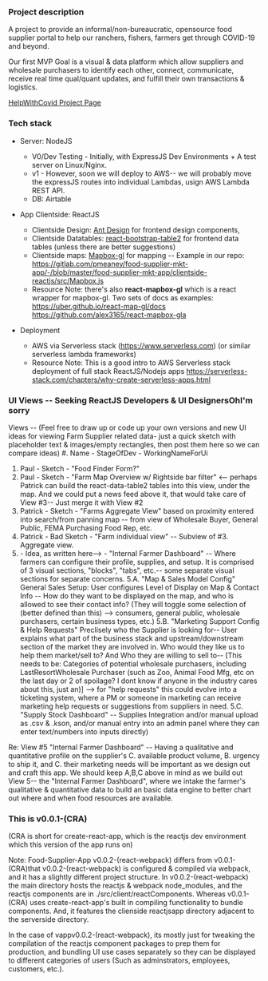 

### Project description

A project to provide an informal/non-bureaucratic, opensource food supplier portal to help our ranchers, fishers, farmers get through COVID-19 and beyond.

Our first MVP Goal is a visual & data platform which allow suppliers and wholesale purchasers to identify each other, connect, communicate, receive real time qual/quant updates, and fulfill their own transactions & logistics.

[HelpWithCovid Project Page](https://helpwithcovid.com/projects/43)

### Tech stack
- Server: NodeJS  
  - V0/Dev Testing - Initially, with ExpressJS Dev Environments + A test server on Linux/Nginx.  
  - v1 - However, soon we will deploy to AWS-- we will probably move the expressJS routes into individual Lambdas, usign AWS Lambda REST API.
  - DB: Airtable
  
- App Clientside: ReactJS
  - Clientside Design: [Ant Design](https://ant.design/components/grid/) for frontend design components, 
  - Clientside Datatables: [react-bootstrap-table2](https://react-bootstrap-table.github.io/react-bootstrap-table2/storybook/index.html) for frontend data tables (unless there are better suggestions)
  - Clientside maps: [Mapbox-gl](https://docs.mapbox.com/mapbox-gl-js/example/popup-on-click/) for mapping -- Example in our repo:  https://gitlab.com/pmeaney/food-supplier-mkt-app/-/blob/master/food-supplier-mkt-app/clientside-reactjs/src/Mapbox.js
  - Resource Note: there's also **react-mapbox-gl** which is a react wrapper for mapbox-gl.  Two sets of docs as examples: https://uber.github.io/react-map-gl/docs https://github.com/alex3165/react-mapbox-gla

- Deployment
  - AWS via Serverless stack (https://www.serverless.com) (or similar serverless lambda frameworks)
  - Resource Note: This is a good intro to AWS Serverless stack deployment of full stack ReactJS/Nodejs apps https://serverless-stack.com/chapters/why-create-serverless-apps.html


### UI Views -- Seeking ReactJS Developers & UI DesignersOhI'm sorry
Views -- (Feel free to draw up or code up your own versions and new UI ideas for viewing Farm Supplier related data- just a quick sketch with placeholder text & images/empty rectangles, then post them here so we can compare ideas)
#. Name - StageOfDev - WorkingNameForUi 
1. Paul - Sketch - "Food Finder Form?"
2. Paul - Sketch - "Farm Map Overview w/ Rightside bar filter" <-- perhaps Patrick can build the react-data-table2 tables into this view, under the map.  And we could put a news feed above it, that would take care of View #3-- Just merge it with View #2
3. Patrick - Sketch - "Farms Aggregate View" based on proximity entered into search/from panning map -- from view of Wholesale Buyer, General Public, FEMA Purchasing Food Rep, etc.
4. Patrick - Bad Sketch - "Farm individual view" --  Subview of #3. Aggregate view.
5. <No one currently> -  Idea, as written here--> - "Internal Farmer Dashboard" -- Where farmers can configure their profile, supplies, and setup. It is comprised of 3 visual sections, "blocks", "tabs", etc.-- some separate visual sections for separate concerns.
   5.A. "Map & Sales Model Config" General Sales Setup: User configures Level of Display on Map & Contact Info -- How do they want to be displayed on the map, and who is allowed to see their contact info? (They will toggle some selection of (better defined than this) --> consumers, general public, wholesale purchasers, certain business types, etc.) 
   5.B. "Marketing Support Config & Help Requests" Preclisely who the Supplier is looking for-- User explains what part of the business stack and upstream/downstream section of the market they are involved in.   Who would they like us to help them market/sell to? And Who they are willing to sell to-- [This needs to be: Categories of potential wholesale purchasers, including LastResortWholesale Purchaser (such as Zoo, Animal Food Mfg, etc on the last day or 2 of spoilage? I dont know if anyone in the industry cares about this, just an)]  --> for "help requests" this could evolve into  a ticketing system, where a PM or someone in marketing can receive marketing help requests or suggestions from suppliers in need.
   5.C. "Supply Stock Dashboard" -- Supplies Integration and/or manual upload as .csv & .kson, and/or manual entry into an admin panel where they can enter text/numbers into inputs directly)

Re: View #5 "Internal Farmer Dashboard" -- Having a qualitative and quantitative profile on the supplier's C. available product volume, B. urgency to ship it, and C. their marketing needs will be important as we design out and craft this app.  We should keep A,B,C above in mind as we build out View 5-- the "Internal Farmer Dashboard", where we intake the farmer's qualitative & quantitative data to build an basic data engine to better chart out where and when food resources are available.

### This is v0.0.1-(CRA)
(CRA is short for create-react-app, which is the reactjs dev environment which this version of the app runs on)

Note: Food-Supplier-App v0.0.2-(react-webpack) differs from v0.0.1-(CRA)that v0.0.2-(react-webpack) is configured & compiled via webpack, and it has a slightly different project structure.  In v0.0.2-(react-webpack) the main directory hosts the reactjs & webpack node_modules, and the reactjs components are in ./src/client/reactComponents.  Whereas v0.0.1-(CRA) uses create-react-app's built in compiling functionality to bundle components.  And, it features the clienside reactjsapp directory adjacent to the serverside directory.

In the case of vappv0.0.2-(react-webpack), its mostly just for tweaking the compilation of the reactjs component packages to prep them for production, and bundling UI use cases separately so they can be displayed to different categories of users (Such as adminstrators, employees, customers, etc.).
